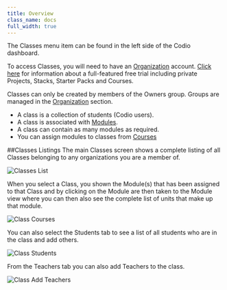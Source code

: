 ```yaml
---
title: Overview
class_name: docs
full_width: true
---
```


The Classes menu item can be found in the left side of the Codio dashboard.

To access Classes, you will need to have an [Organization](/docs/dashboard/organizations/) account. [Click here](/docs/teacher/education) for information about a full-featured free trial including private Projects, Stacks, Starter Packs and Courses.

Classes can only be created by members of the Owners group. Groups are managed in the [Organization](/docs/dashboard/organizations/) section.

- A class is a collection of students (Codio users).
- A class is associated with [Modules](/docs/dashboard/modules/). 
- A class can contain as many modules as required.
- You can assign modules to classes from [Courses](/docs/tuts/publish/overview/)

##Classes Listings
The main Classes screen shows a complete listing of all Classes belonging to any organizations you are a member of.


![Classes List](/img/docs/class_list.png)

When you select a Class, you shown the Module(s) that has been assigned to that Class and by clicking on the Module are then taken to the Module view where you can then also see the complete list of units that make up that module.

![Class Courses](/img/docs/class_courses.png)

You can also select the Students tab to see a list of all students who are in the class and add others.

![Class Students](/img/docs/class_students.png)

From the Teachers tab you can also add Teachers to the class.

![Class Add Teachers](/img/docs/class_addteachers.png)


